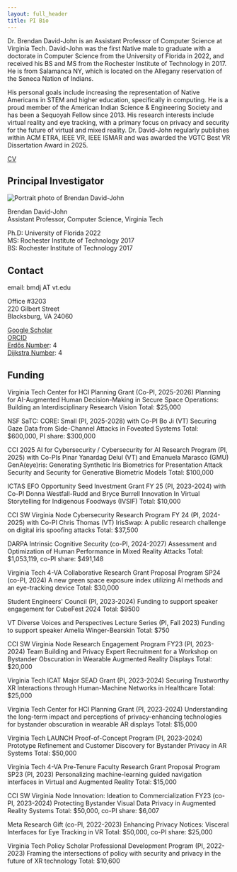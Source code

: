 ```yaml
---
layout: full_header
title: PI Bio
---
```


Dr. Brendan David-John is an Assistant Professor of Computer Science at Virginia Tech. David-John was the first Native male to graduate with a doctorate in Computer Science from the University of Florida in 2022, and received his BS and MS from the Rochester Institute of Technology in 2017. He is from Salamanca NY, which is located on the Allegany reservation of the Seneca Nation of Indians.
 
His personal goals include increasing the representation of Native Americans in STEM and higher education, specifically in computing. He is a proud member of the American Indian Science & Engineering Society and has been a Sequoyah Fellow since 2013. His research interests include virtual reality and eye tracking, with a primary focus on privacy and security for the future of virtual and mixed reality. Dr. David-John regularly publishes within ACM ETRA, IEEE VR, IEEE ISMAR and was awarded the VGTC Best VR Dissertation Award in 2025. 

[CV](https://drive.google.com/file/d/1-3QynyXl3AW0Uu572uswKD6y4qpmmSjR/view?usp=sharing)

## Principal Investigator



![Portrait photo of Brendan David-John]({{root_url}}/assets/images/people/brendan.jpg)

Brendan David-John\
Assistant Professor, Computer Science, Virginia Tech

Ph.D: University of Florida 2022\
MS: Rochester Institute of Technology 2017\
BS: Rochester Institute of Technology 2017

## Contact
email: bmdj AT vt.edu

Office #3203\
220 Gilbert Street\
Blacksburg, VA 24060

[Google Scholar](https://scholar.google.com/citations?user=YFxRRDUAAAAJ&hl=en)\
[ORCID](https://orcid.org/0000-0003-3292-1130)\
[Erdős Number](https://www.csauthors.net/distance/brendan-david-john/paul-erdos): 4\
[Dijkstra Number](https://www.csauthors.net/distance/edsger-w-dijkstra/brendan-david-john): 4


## Funding
Virginia Tech Center for HCI Planning Grant (Co-PI, 2025-2026) Planning for AI-Augmented Human Decision-Making in Secure Space Operations: Building an Interdisciplinary Research Vision Total: $25,000

NSF SaTC: CORE: Small (PI, 2025-2028) with Co-PI Bo Ji (VT) Securing Gaze Data from Side-Channel Attacks in Foveated Systems Total: $600,000, PI share: $300,000

CCI 2025 AI for Cybersecurity / Cybersecurity for AI Research Program (PI, 2025) with Co-PIs Pinar Yanardag Delul (VT) and Emanuela Marasco (GMU) GenA(eye)ris: Generating Synthetic Iris Biometrics for Presentation Attack Security and Security for Generative Biometric Models Total: $100,000

ICTAS EFO Opportunity Seed Investment Grant FY 25 (PI, 2023-2024) with Co-PI Donna Westfall-Rudd and Bryce Burrell Innovation In Virtual Storytelling for Indigenous Foodways (IVSIF) Total: $10,000

CCI SW Virginia Node Cybersecurity Research Program FY 24 (PI, 2024-2025) with Co-PI Chris Thomas (VT) IrisSwap: A public research challenge on digital iris spoofing attacks Total: $37,500

DARPA Intrinsic Cognitive Security (co-PI, 2024-2027) Assessment and Optimization of Human Performance in Mixed Reality Attacks Total: $1,053,119, co-PI share: $491,148

Virginia Tech 4-VA Collaborative Research Grant Proposal Program SP24 (co-PI, 2024) A new green space exposure index utilizing AI methods and an eye-tracking device Total: $30,000

Student Engineers' Council (PI, 2023-2024) Funding to support speaker engagement for CubeFest 2024 Total: $9500

VT Diverse Voices and Perspectives Lecture Series (PI, Fall 2023) Funding to support speaker Amelia Winger-Bearskin Total: $750

CCI SW Virginia Node Research Engagement Program FY23 (PI, 2023-2024)
Team Building and Privacy Expert Recruitment for a Workshop on Bystander Obscuration in Wearable Augmented Reality Displays
Total: $20,000

Virginia Tech ICAT Major SEAD Grant (PI, 2023-2024)
Securing Trustworthy XR Interactions through Human-Machine Networks in Healthcare
Total: $25,000

Virginia Tech Center for HCI Planning Grant (PI, 2023-2024)
Understanding the long-term impact and perceptions of privacy-enhancing technologies for bystander obscuration in wearable AR displays
Total: $15,000

Virginia Tech LAUNCH Proof-of-Concept Program (PI, 2023-2024)
Prototype Refinement and Customer Discovery for Bystander Privacy in AR Systems
Total: $50,000

Virginia Tech 4-VA Pre-Tenure Faculty Research Grant Proposal Program SP23 (PI, 2023)
Personalizing machine-learning guided navigation interfaces in Virtual and Augmented Reality
Total: $15,000

CCI SW Virginia Node Innovation: Ideation to Commercialization FY23 (co-PI, 2023-2024)
Protecting Bystander Visual Data Privacy in Augmented Reality Systems
Total: $50,000, co-PI share: $6,007

Meta Research Gift (co-PI, 2022-2023)
Enhancing Privacy Notices: Visceral Interfaces for Eye Tracking in VR
Total: $50,000, co-PI share: $25,000

Virginia Tech Policy Scholar Professional Development Program (PI, 2022-2023)
Framing the intersections of policy with security and privacy in the future of XR technology
Total: $10,600